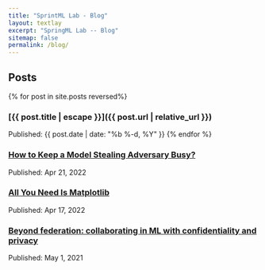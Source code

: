 ```yaml
---
title: "SprintML Lab - Blog"
layout: textlay
excerpt: "SpringML Lab -- Blog"
sitemap: false
permalink: /blog/
---
```


Posts
-----

{% for post in site.posts reversed%}

### [{{ post.title | escape }}]({{ post.url | relative_url }})

Published: {{ post.date | date: "%b %-d, %Y" }} {% endfor %}

### [How to Keep a Model Stealing Adversary Busy?](http://www.cleverhans.io/2022/04/21/pow-defense.html)

Published: Apr 21, 2022

### [All You Need Is Matplotlib](http://www.cleverhans.io/2022/04/17/fl-privacy.html)

Published: Apr 17, 2022

### [Beyond federation: collaborating in ML with confidentiality and privacy](http://www.cleverhans.io/2021/05/01/capc.html)

Published: May 1, 2021
